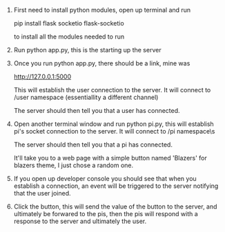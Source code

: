 1. First need to install python modules, open up terminal and run

   pip install flask socketio flask-socketio

   to install all the modules needed to run

2. Run python app.py, this is the starting up the server

3. Once you run python app.py, there should be a link, mine was

   http://127.0.0.1:5000
 
   This will establish the user connection to the server. It will connect to /user namespace (essentiallity a different channel)

   The server should then tell you that a user has connected.

3. Open another terminal window and run python pi.py, this will establish pi's socket connection to the server.
   It will connect to /pi namespace\s

   The server should then tell you that a pi has connected.

   It'll take you to a web page with a simple button named 'Blazers' for blazers theme, I just chose a random one.

4. If you open up developer console you should see that when you establish a connection, an event
   will be triggered to the server notifying that the user joined. 

5. Click the button, this will send the value of the button to the server,
   and ultimately be forwared to the pis, then the pis will respond with a response
   to the server and ultimately the user.